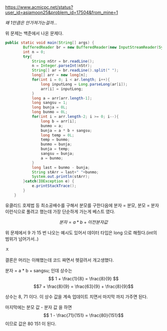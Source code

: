 https://www.acmicpc.net/status?user_id=asiamoon25&problem_id=17504&from_mine=1


_왜 1만큼은 안가져가는걸까..._


위 문제는 백준에서 나온 문제다.


```java
public static void main(String[] args) {
        BufferedReader br = new BufferedReader(new InputStreamReader(System.in));
        int n = 0;
        try{
            String nStr = br.readLine();
            n = Integer.parseInt(nStr);
            String[] ar = br.readLine().split(" ");
            long[] arr = new long[n];
            for(int i = 0; i < ar.length; i++){
                long inputLong = Long.parseLong(ar[i]);
                arr[i] = inputLong;
            }
            long a = arr[arr.length-1];
            long sangsu = 1;
            long bunja = 0L;
            long bunmo = 0L;
            for(int i = arr.length-2; i >= 0; i--){
                long b = arr[i];
                bunmo = a;
                bunja = a * b + sangsu;
                long temp = 0L;
                temp = bunmo;
                bunmo = bunja;
                bunja = temp;
                sangsu = bunja;
                a = bunmo;
            }
            long last = bunmo - bunja;
            String stArr = last+" "+bunmo;
            System.out.println(stArr);
        }catch(IOException e) {
            e.printStackTrace();
        }
    }
```

유클리드 호제법 등 최소공배수를 구해서 분모를 구한다음에 분자 = 분모, 분모 = 분자 이런식으로 풀려고 했는데 가장 단순하게 가는게 베스트 였다.

$$ 
분자 =  a * b + 이전 분자 값
$$


위 문제에서 9 가 15 번 나오는 예시도 있어서 데이터 타입은 long 으로 해줬다.(int의 범위가 넘어가서..)

ㅈ

결론은 머리는 이해했는데 코드 짜면서 헷갈려서 개고생했다.

분자 = a * b + sangsu; 인데 상수는
$$
1 + \frac{1}{8} = \frac{8}{9}
$$
$$7 + \frac{8}{9} = \frac{63}{9} + \frac{8}{9}$$

상수는 8, 71 이다. 이 상수 값을 계속 업데이트 치면서 마지막 까지 가주면 된다.

마지막에는 분모 값 - 분자 값 을 하면
$$ 1 - \frac{71}{151} = \frac{80}{151}$$
이므로 값은 80 151 이 된다.
